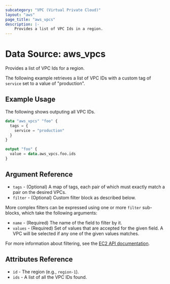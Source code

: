 ```yaml
---
subcategory: "VPC (Virtual Private Cloud)"
layout: "aws"
page_title: "aws_vpcs"
description: |-
    Provides a list of VPC Ids in a region.
---
```


# Data Source: aws_vpcs

Provides a list of VPC Ids for a region.

The following example retrieves a list of VPC IDs with a custom tag of `service` set to a value of "production".

## Example Usage

The following shows outputing all VPC IDs.

```terraform
data "aws_vpcs" "foo" {
  tags = {
    service = "production"
  }
}

output "foo" {
  value = data.aws_vpcs.foo.ids
}
```

## Argument Reference

* `tags` - (Optional) A map of tags, each pair of which must exactly match
  a pair on the desired VPCs.
* `filter` - (Optional) Custom filter block as described below.

More complex filters can be expressed using one or more `filter` sub-blocks,
which take the following arguments:

* `name` - (Required) The name of the field to filter by it.
* `values` - (Required) Set of values that are accepted for the given field.
  A VPC will be selected if any one of the given values matches.

For more information about filtering, see the [EC2 API documentation][describe-vpcs].

## Attributes Reference

* `id` - The region (e.g., `region-1`).
* `ids` - A list of all the VPC IDs found.

[describe-vpcs]: https://docs.cloud.croc.ru/en/api/ec2/vpcs/DescribeVpcs.html
